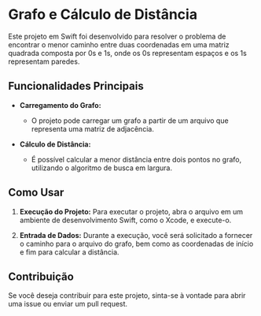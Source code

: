 # Grafo e Cálculo de Distância

Este projeto em Swift foi desenvolvido para resolver o problema de encontrar o menor caminho entre duas coordenadas em uma matriz quadrada composta por 0s e 1s, onde os 0s representam espaços e os 1s representam paredes.

## Funcionalidades Principais

- **Carregamento do Grafo:** 
    - O projeto pode carregar um grafo a partir de um arquivo que representa uma matriz de adjacência.

- **Cálculo de Distância:**
    - É possível calcular a menor distância entre dois pontos no grafo, utilizando o algoritmo de busca em largura.

## Como Usar

1. **Execução do Projeto:**
   Para executar o projeto, abra o arquivo em um ambiente de desenvolvimento Swift, como o Xcode, e execute-o.

2. **Entrada de Dados:**
   Durante a execução, você será solicitado a fornecer o caminho para o arquivo do grafo, bem como as coordenadas de início e fim para calcular a distância.

## Contribuição

Se você deseja contribuir para este projeto, sinta-se à vontade para abrir uma issue ou enviar um pull request.